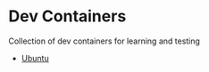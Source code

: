 # Dev Containers

Collection of dev containers for learning and testing

- [Ubuntu](./ubuntu/README.md)

